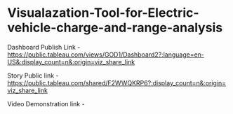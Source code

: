 # Visualazation-Tool-for-Electric-vehicle-charge-and-range-analysis


Dashboard Publish Link - https://public.tableau.com/views/GOD1/Dashboard2?:language=en-US&:display_count=n&:origin=viz_share_link


Story Public link - https://public.tableau.com/shared/F2WWQKRP6?:display_count=n&:origin=viz_share_link 

Video Demonstration link -
